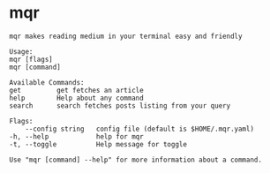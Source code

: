 # mqr

    mqr makes reading medium in your terminal easy and friendly

    Usage:
    mqr [flags]
    mqr [command]

    Available Commands:
    get         get fetches an article
    help        Help about any command
    search      search fetches posts listing from your query

    Flags:
        --config string   config file (default is $HOME/.mqr.yaml)
    -h, --help            help for mqr
    -t, --toggle          Help message for toggle

    Use "mqr [command] --help" for more information about a command.
